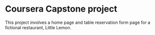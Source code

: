 # Coursera Capstone project

This project involves a home page and table reservation form page for a fictional restaurant, Little Lemon.
